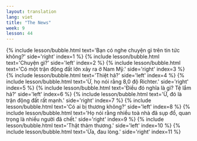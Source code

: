 ```yaml
---
layout: translation
lang: viet
title: "The News"
week: 9
lesson: 44
---
```


{% include lesson/bubble.html text='Bạn có nghe chuyện gì trên tin tức không?' side='right' index=1 %}
{% include lesson/bubble.html text='Chuyện gì?' side='left' index=2 %}
{% include lesson/bubble.html text='Có một trận động đất lớn xảy ra ở Nam Mỹ.' side='right' index=3 %}
{% include lesson/bubble.html text='Thiệt hả?' side='left' index=4 %}
{% include lesson/bubble.html text='Ừ, họ nói rằng 8,0 độ Richter.' side='right' index=5 %}
{% include lesson/bubble.html text='Điều đó nghĩa là gì? Tệ lắm hả?' side='left' index=6 %}
{% include lesson/bubble.html text='Ừ, đó là trận động đất rất mạnh.' side='right' index=7 %}
{% include lesson/bubble.html text='Có ai bị thương không?' side='left' index=8 %}
{% include lesson/bubble.html text='Họ nói rằng nhiều toà nhà đã sụp đổ, quan trọng là nhiều người đã chết.' side='right' index=9 %}
{% include lesson/bubble.html text='Thật thảm thương.' side='left' index=10 %}
{% include lesson/bubble.html text='Ừa, đau lòng.' side='right' index=11 %}
